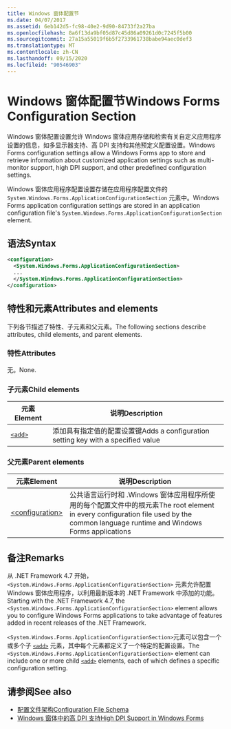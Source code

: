 ```yaml
---
title: Windows 窗体配置节
ms.date: 04/07/2017
ms.assetid: 6eb142d5-fc98-40e2-9d90-84733f2a27ba
ms.openlocfilehash: 8a6f13da9bf05d87c45d86a09261d0c7245f5b00
ms.sourcegitcommit: 27a15a55019f6b5f2733961738babe94aec0def3
ms.translationtype: MT
ms.contentlocale: zh-CN
ms.lasthandoff: 09/15/2020
ms.locfileid: "90546903"
---
```

# <a name="windows-forms-configuration-section"></a><span data-ttu-id="3d3c3-102">Windows 窗体配置节</span><span class="sxs-lookup"><span data-stu-id="3d3c3-102">Windows Forms Configuration Section</span></span>
<span data-ttu-id="3d3c3-103">Windows 窗体配置设置允许 Windows 窗体应用存储和检索有关自定义应用程序设置的信息，如多显示器支持、高 DPI 支持和其他预定义配置设置。</span><span class="sxs-lookup"><span data-stu-id="3d3c3-103">Windows Forms configuration settings allow a Windows Forms app to store and retrieve information about customized application settings such as multi-monitor support, high DPI support, and other predefined configuration settings.</span></span>

<span data-ttu-id="3d3c3-104">Windows 窗体应用程序配置设置存储在应用程序配置文件的 `System.Windows.Forms.ApplicationConfigurationSection` 元素中。</span><span class="sxs-lookup"><span data-stu-id="3d3c3-104">Windows Forms application configuration settings are stored in an application configuration file's `System.Windows.Forms.ApplicationConfigurationSection` element.</span></span>

## <a name="syntax"></a><span data-ttu-id="3d3c3-105">语法</span><span class="sxs-lookup"><span data-stu-id="3d3c3-105">Syntax</span></span>

```xml
<configuration>
  <System.Windows.Forms.ApplicationConfigurationSection>
  ...
  </System.Windows.Forms.ApplicationConfigurationSection>
</configuration>
```

## <a name="attributes-and-elements"></a><span data-ttu-id="3d3c3-106">特性和元素</span><span class="sxs-lookup"><span data-stu-id="3d3c3-106">Attributes and elements</span></span>

<span data-ttu-id="3d3c3-107">下列各节描述了特性、子元素和父元素。</span><span class="sxs-lookup"><span data-stu-id="3d3c3-107">The following sections describe attributes, child elements, and parent elements.</span></span>

### <a name="attributes"></a><span data-ttu-id="3d3c3-108">特性</span><span class="sxs-lookup"><span data-stu-id="3d3c3-108">Attributes</span></span>

<span data-ttu-id="3d3c3-109">无。</span><span class="sxs-lookup"><span data-stu-id="3d3c3-109">None.</span></span>

### <a name="child-elements"></a><span data-ttu-id="3d3c3-110">子元素</span><span class="sxs-lookup"><span data-stu-id="3d3c3-110">Child elements</span></span>

<span data-ttu-id="3d3c3-111">元素</span><span class="sxs-lookup"><span data-stu-id="3d3c3-111">Element</span></span>  |<span data-ttu-id="3d3c3-112">说明</span><span class="sxs-lookup"><span data-stu-id="3d3c3-112">Description</span></span> |
---------|---------|
[`<add>`](windows-forms-add-configuration-element.md) | <span data-ttu-id="3d3c3-113">添加具有指定值的配置设置键</span><span class="sxs-lookup"><span data-stu-id="3d3c3-113">Adds a configuration setting key with a specified value</span></span> |

### <a name="parent-elements"></a><span data-ttu-id="3d3c3-114">父元素</span><span class="sxs-lookup"><span data-stu-id="3d3c3-114">Parent elements</span></span>

<span data-ttu-id="3d3c3-115">元素</span><span class="sxs-lookup"><span data-stu-id="3d3c3-115">Element</span></span>  |<span data-ttu-id="3d3c3-116">说明</span><span class="sxs-lookup"><span data-stu-id="3d3c3-116">Description</span></span> |
---------|---------|
[\<configuration>](../configuration-element.md) | <span data-ttu-id="3d3c3-117">公共语言运行时和 .Windows 窗体应用程序所使用的每个配置文件中的根元素</span><span class="sxs-lookup"><span data-stu-id="3d3c3-117">The root element in every configuration file used by the common language runtime and Windows Forms applications</span></span> |

## <a name="remarks"></a><span data-ttu-id="3d3c3-118">备注</span><span class="sxs-lookup"><span data-stu-id="3d3c3-118">Remarks</span></span>

<span data-ttu-id="3d3c3-119">从 .NET Framework 4.7 开始，`<System.Windows.Forms.ApplicationConfigurationSection>` 元素允许配置 Windows 窗体应用程序，以利用最新版本的 .NET Framework 中添加的功能。</span><span class="sxs-lookup"><span data-stu-id="3d3c3-119">Starting with the .NET Framework 4.7, the `<System.Windows.Forms.ApplicationConfigurationSection>` element allows you to configure Windows Forms applications to take advantage of features added in recent releases of the .NET Framework.</span></span>

<span data-ttu-id="3d3c3-120">`<System.Windows.Forms.ApplicationConfigurationSection>`元素可以包含一个或多个子 [`<add>`](windows-forms-add-configuration-element.md) 元素，其中每个元素都定义了一个特定的配置设置。</span><span class="sxs-lookup"><span data-stu-id="3d3c3-120">The `<System.Windows.Forms.ApplicationConfigurationSection>` element can include one or more child [`<add>`](windows-forms-add-configuration-element.md) elements, each of which defines a specific configuration setting.</span></span>

## <a name="see-also"></a><span data-ttu-id="3d3c3-121">请参阅</span><span class="sxs-lookup"><span data-stu-id="3d3c3-121">See also</span></span>

- [<span data-ttu-id="3d3c3-122">配置文件架构</span><span class="sxs-lookup"><span data-stu-id="3d3c3-122">Configuration File Schema</span></span>](../index.md)
- [<span data-ttu-id="3d3c3-123">Windows 窗体中的高 DPI 支持</span><span class="sxs-lookup"><span data-stu-id="3d3c3-123">High DPI Support in Windows Forms</span></span>](/dotnet/desktop/winforms/high-dpi-support-in-windows-forms)
